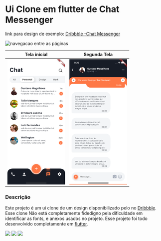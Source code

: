 # Ui Clone em flutter de Chat Messenger

link para design de exemplo: [Dribbble -Chat Messenger](https://dribbble.com/shots/14019075-Mobile-Messenger-Concept)

<img src="docs/navigation.gif" alt="navegacao entre as páginas" height="500">


| Tela inicial  | Segunda Tela  | 
|---|---|
|      <img src="docs/screen1.png" alt="imagem da tela final" height="400"> |      <img src="docs/screen2.png" alt="imagem da segunda tela" height="400"> |  


### Descrição

Este projeto é um ui clone de um design disponibilizado pelo no [Dribbble](https://dribbble.com). Esse clone Não está completamente fidedigno pela dificuldade em identificar as fonts, e anexos usados no projeto. Esse projeto foi todo desenvolvido completamente em [flutter](https://flutter.dev).

<p align="left">
  <a href="" alt="Gmail">
  <img src="https://img.shields.io/badge/-Gmail-FF0000?style=flat-square&labelColor=FF0000&logo=gmail&logoColor=white&link=mailto:iranjuniordev@gmail.com" /></a>

  <a href="https://linkedin.com/in/iran-junior" alt="Linkedin">
  <img src="https://img.shields.io/badge/-Linkedin-0e76a8?style=flat-square&logo=Linkedin&logoColor=white&link=linkedin.com/in/iran-junior" /></a>

  <a href="https://www.instagram.com/_devmobile/" alt="Instagram">
  <img src="https://img.shields.io/badge/-Instagram-DF0174?style=flat-square&labelColor=DF0174&logo=instagram&logoColor=white&link=https://www.instagram.com/_devmobile/"/></a>
</p>  